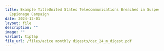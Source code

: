 ```yaml
---
title: Example TitleUnited States Telecommunications Breached in Suspected
  Espionage Campaign
date: 2024-12-01
layout: file
description: ""
image: ""
variant: tiptap
file_url: /files/acice monthly digests/dec_24_m_digest.pdf
---
```

